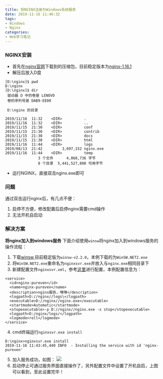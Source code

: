 ```yaml
---
title: 将NGINX注册为Windows系统服务
date: 2019-11-16 11:46:32
tags:
- Windows
- Nginx
categories:
- Web学习笔记
---
```


### NGINX安装 ###

- 首先在[nginx官网](https://www.nginx.com/)下载到的压缩包，目前稳定版本为[nginx-1.16.1](https://nginx.org/download/nginx-1.16.1.zip)
- 解压后放入D盘
```text
[D:\nginx]$ pwd
D:\nginx
[D:\nginx]$ dir
 驱动器 D 中的卷是 LENOVO
 卷的序列号是 DAB9-EE00

 D:\nginx 的目录

2019/11/16  11:32    <DIR>          .
2019/11/16  11:32    <DIR>          ..
2019/11/15  21:30    <DIR>          conf
2019/11/15  21:30    <DIR>          contrib
2019/11/15  21:30    <DIR>          docs
2019/11/15  21:30    <DIR>          html
2019/11/16  11:44    <DIR>          logs
2019/08/13  21:42         3,697,152 nginx.exe
2019/11/16  11:44    <DIR>          temp
               3 个文件      4,068,736 字节
               8 个目录  5,441,527,808 可用字节
```
- 运行NGINX，直接双击nginx.exe即可

<!-- more -->

### 问题 ###

通过双击运行nginx后，有几点不便：
1. 启停不方便，修改配置后启停nginx需要cmd操作
2. 无法开机自启动

### 解决方案 ###

**将nginx加入到windows服务**
下面介绍使用<code>winsw</code>将nginx加入到windows服务的操作流程：
1. 下载[winsw](https://github.com/kohsuke/winsw/releases/tag/winsw-v2.2.0),目前稳定版为<code>winsw-v2.2.0</code>，本例下载的为<code>WinSW.NET2.exe</code>
2. 将<code>WinSW.NET2.exe</code>重命名为<code>nginxsvr.exe</code>并放入与<code>nginx.exe</code>相同目录下
3. 新建配置文件<code>nginxsvr.xml</code>，参考[这里](https://github.com/kohsuke/winsw/blob/master/doc/xmlConfigFile.md)进行配置，本例配置信息为：
```text
<service>
  <id>nginx-pureven</id>
  <name>nginx-pureven</name>
  <description>nginx服务，嘿嘿</description>
  <logpath>D://nginx//logs\</logpath>
  <executable>D://nginx//nginx.exe</executable>
  <startmode>Automatic</startmode>
  <stopexecutable>-p D://nginx//nginx.exe -s stop</stopexecutable>
  <logpath>D:/nginx/logs/</logpath>
  <logmode>roll</logmode>
</service>
```
4. cmd终端运行<code>nginxsvr.exe install</code>
```text
D:\nginx>nginxsvr.exe install
2019-11-16 11:43:45,440 INFO  - Installing the service with id 'nginx-pureven'
```
5. 加入服务成功，如图：
![](windows_nginx_svr/20191116135032.png)
6. 启动停止可通过服务界面直接操作了，另外配置文件中设置了开机自启，上图可以看到，至此设置完毕！
